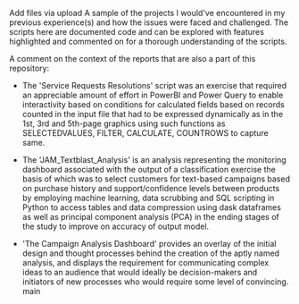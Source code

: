 Add files via upload
A sample of the projects I would've encountered in my previous experience(s) and how the issues were faced and challenged. The scripts here are documented code and can be explored with features highlighted and commented on for a thorough understanding of the scripts.

A comment on the context of the reports that are also a part of this repository:

- The 'Service Requests Resolutions' script was an exercise that required an appreciable amount of effort in PowerBI and Power Query to enable interactivity based on conditions for calculated fields based on records counted in the input file that had to be expressed dynamically as in the 1st, 3rd and 5th-page graphics using such functions as SELECTEDVALUES, FILTER, CALCULATE, COUNTROWS to capture same.

- The 'JAM_Textblast_Analysis' is an analysis representing the monitoring dashboard associated with the output of a classification exercise the basis of which was to select customers for text-based campaigns based on purchase history and support/confidence levels between products by employing machine learning, data scrubbing and SQL scripting in Python to access tables and data compression using dask dataframes as well as principal component analysis (PCA) in the ending stages of the study to improve on accuracy of output model.

- 'The Campaign Analysis Dashboard' provides an overlay of the initial design and thought processes behind the creation of the aptly named analysis, and displays the requirement for communicating complex ideas to an audience that would ideally be decision-makers and initiators of new processes who would require some level of convincing.
main
